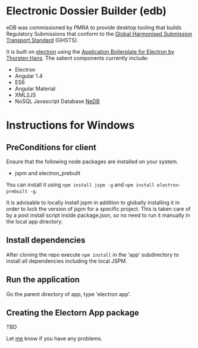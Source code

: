 # Electronic Dossier Builder (edb)
eDB was commissioned by PMRA to provide desktop tooling that builds Regulatory Submissions that conform to the [Global Harmonised Submission Transport Standard](http://www.oecd.org/chemicalsafety/submission-transport-standard/) (GHSTS).

It is built on [electron](https://github.com/atom/electron) using the [Application Boilerplate for Electron by Thorsten Hans](https://www.xplatform.rocks/2015/05/04/writing-an-electron-atom-shell-app-using-angular-and-es6/).  The salient components currently include:

 * Electron
 * Angular 1.4
 * ES6
 * Angular Material
 * XML2JS
 * NoSQL Javascript Database [NeDB](https://github.com/louischatriot/nedb)


# Instructions for Windows

## PreConditions for client

Ensure that the following node packages are installed on your system.

 * jspm and electron_prebuilt

You can install it using `npm install jspm -g` and `npm install electron-prebuilt -g`.

It is advisable to locally install jspm in addition to globally installing it in order to lock the version of jspm for a specific project. This is taken care of by a post install script inside package.json, so no need to run it manually in the local app directory.

## Install dependencies

After cloning the repo execute `npm install` in the 'app' subdirectory to install all dependencies including the local JSPM.

## Run the application

Go the parent directory of app, type 'electron app'.

## Creating the Electorn App package

TBD

Let [me](https://github.com/jhaydt) know if you have any problems.
